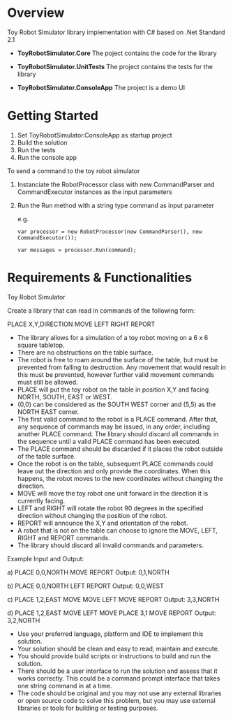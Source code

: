 # Overview
Toy Robot Simulator library implementation with C# based on .Net Standard 2.1

- **ToyRobotSimulator.Core**
The poject contains the code for the library

- **ToyRobotSimulator.UnitTests**
The project contains the tests for the library

- **ToyRobotSimulator.ConsoleApp**
The project is a demo UI

# Getting Started
1. Set ToyRobotSimulator.ConsoleApp as startup project
2. Build the solution
3. Run the tests
4. Run the console app

To send a command to the toy robot simulator
1. Instanciate the RobotProcessor class with new CommandParser and CommandExecutor instances as the input parameters
2. Run the Run method with a string type command as input parameter

    e.g.

    `var processor = new RobotProcessor(new CommandParser(), new CommandExecutor());`

    `var messages = processor.Run(command);`

# Requirements & Functionalities

Toy Robot Simulator

Create a library that can read in commands of the following form:

PLACE X,Y,DIRECTION
MOVE
LEFT
RIGHT
REPORT

- The library allows for a simulation of a toy robot moving on a 6 x 6 square tabletop.
- There are no obstructions on the table surface.
- The robot is free to roam around the surface of the table, but must be prevented from falling to destruction. Any movement that would result in this must be prevented, however further valid movement commands must still be allowed.
- PLACE will put the toy robot on the table in position X,Y and facing NORTH, SOUTH, EAST or WEST.
- (0,0) can be considered as the SOUTH WEST corner and (5,5) as the NORTH EAST corner.
- The first valid command to the robot is a PLACE command. After that, any sequence of commands may be issued, in any order, including another PLACE command. The library should discard all commands in the sequence until a valid PLACE command has been executed.
- The PLACE command should be discarded if it places the robot outside of the table surface.
- Once the robot is on the table, subsequent PLACE commands could leave out the direction and only provide the coordinates. When this happens, the robot moves to the new coordinates without changing the direction.
- MOVE will move the toy robot one unit forward in the direction it is currently facing.
- LEFT and RIGHT will rotate the robot 90 degrees in the specified direction without changing the position of the robot.
- REPORT will announce the X,Y and orientation of the robot.
- A robot that is not on the table can choose to ignore the MOVE, LEFT, RIGHT and REPORT commands.
- The library should discard all invalid commands and parameters.

Example Input and Output:

a)
PLACE 0,0,NORTH
MOVE
REPORT
Output: 0,1,NORTH

b)
PLACE 0,0,NORTH
LEFT
REPORT
Output: 0,0,WEST

c)
PLACE 1,2,EAST
MOVE
MOVE
LEFT
MOVE
REPORT
Output: 3,3,NORTH

d)
PLACE 1,2,EAST
MOVE
LEFT
MOVE
PLACE 3,1
MOVE
REPORT
Output: 3,2,NORTH


- Use your preferred language, platform and IDE to implement this solution.
- Your solution should be clean and easy to read, maintain and execute.
- You should provide build scripts or instructions to build and run the solution.
- There should be a user interface to run the solution and assess that it works correctly. This could be a command prompt interface that takes one string command in at a time.
- The code should be original and you may not use any external libraries or open source code to solve this problem, but you may use external libraries or tools for building or testing purposes.